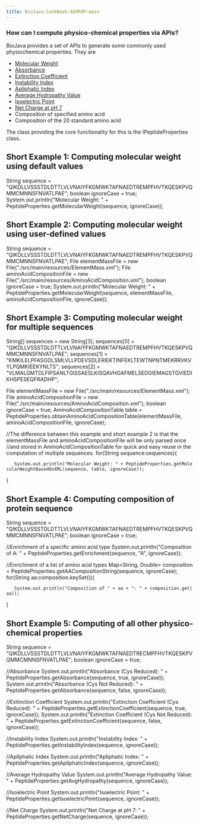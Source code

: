 ```yaml
---
title: BioJava:CookBook:AAPROP:main
---
```


### How can I compute physico-chemical properties via APIs?

BioJava provides a set of APIs to generate some commonly used
physiochemical properties. They are

-   [Molecular
    Weight](http://biojava.org/wiki/BioJava:CookBook:AAPROP:molecularweight)
-   [Absorbance](http://biojava.org/wiki/BioJava:CookBook:AAPROP:absorbanceandextinctioncoefficient)
-   [Extinction
    Coefficient](http://biojava.org/wiki/BioJava:CookBook:AAPROP:absorbanceandextinctioncoefficient)
-   [Instability
    Index](http://biojava.org/wiki/BioJava:CookBook:AAPROP:instabilityindex)
-   [Apliphatic
    Index](http://biojava.org/wiki/BioJava:CookBook:AAPROP:apliphaticindex)
-   [Average Hydropathy
    Value](http://biojava.org/wiki/BioJava:CookBook:AAPROP:averagehydropathyvalue)
-   [Isoelectric
    Point](http://biojava.org/wiki/BioJava:CookBook:AAPROP:isoelectricpoint)
-   [Net Charge at pH
    7](http://biojava.org/wiki/BioJava:CookBook:AAPROP:netcharge)
-   Composition of specified amino acid
-   Composition of the 20 standard amino acid

The class providing the core functionality for this is the
IPeptideProperties class.

Short Example 1: Computing molecular weight using default values
----------------------------------------------------------------

<java> String sequence =
"QIKDLLVSSSTDLDTTLVLVNAIYFKGMWKTAFNAEDTREMPFHVTKQESKPVQMMCMNNSFNVATLPAE";
boolean ignoreCase = true; System.out.println("Molecular Weight: " +
PeptideProperties.getMolecularWeight(sequence, ignoreCase)); </java>

Short Example 2: Computing molecular weight using user-defined values
---------------------------------------------------------------------

<java> String sequence =
"QIKDLLVSSSTDLDTTLVLVNAIYFKGMWKTAFNAEDTREMPFHVTKQESKPVQMMCMNNSFNVATLPAE";
File elementMassFile = new File("./src/main/resources/ElementMass.xml");
File aminoAcidCompositionFile = new
File("./src/main/resources/AminoAcidComposition.xml"); boolean
ignoreCase = true; System.out.println("Molecular Weight: " +
PeptideProperties.getMolecularWeight(sequence, elementMassFile,
aminoAcidCompositionFile, ignoreCase)); </java>

Short Example 3: Computing molecular weight for multiple sequences
------------------------------------------------------------------

<java> String[] sequences = new String[3]; sequences[0] =
"QIKDLLVSSSTDLDTTLVLVNAIYFKGMWKTAFNAEDTREMPFHVTKQESKPVQMMCMNNSFNVATLPAE";
sequences[1] =
"KMKILELPFASGDLSMLVLLPDEVSDLERIEKTINFEKLTEWTNPNTMEKRRVKVYLPQMKIEEKYNLTS";
sequences[2] =
"VLMALGMTDLFIPSANLTGISSAESLKISQAVHGAFMELSEDGIEMAGSTGVIEDIKHSPESEQFRADHP";

File elementMassFile = new File("./src/main/resources/ElementMass.xml");
File aminoAcidCompositionFile = new
File("./src/main/resources/AminoAcidComposition.xml"); boolean
ignoreCase = true; AminoAcidCompositionTable table =
PeptideProperties.obtainAminoAcidCompositionTable(elementMassFile,
aminoAcidCompositionFile, ignoreCase);

//The difference between this example and short example 2 is that the
elementMassFile and aminoAcidCompositionFile will be only parsed once
//and stored in AminoAcidCompositionTable for quick and easy reuse in
the computation of multiple sequences. for(String sequence:sequences){

`   System.out.println("Molecular Weight: " + PeptideProperties.getMolecularWeightBasedOnXML(sequence, table, ignoreCase));`

} </java>

Short Example 4: Computing composition of protein sequence
----------------------------------------------------------

<java> String sequence =
"QIKDLLVSSSTDLDTTLVLVNAIYFKGMWKTAFNAEDTREMPFHVTKQESKPVQMMCMNNSFNVATLPAE";
boolean ignoreCase = true;

//Enrichment of a specific amino acid type
System.out.println("Composition of A: " +
PeptideProperties.getEnrichment(sequence, "A", ignoreCase));

//Enrichment of a list of amino acid types Map<String, Double>
composition = PeptideProperties.getAACompositionString(sequence,
ignoreCase); for(String aa:composition.keySet()){

`   System.out.println("Composition of " + aa + ": " + composition.get(aa));`

} </java>

Short Example 5: Computing of all other physico-chemical properties
-------------------------------------------------------------------

<java> String sequence =
"QIKDLLVSSSTDLDTTLVLVNAIYFKGMWKTAFNAEDTRECMPFHVTKQESKPVQMMCMNNSFNVATLPAE";
boolean ignoreCase = true;

//Absorbance System.out.println("Absorbance (Cys Reduced): " +
PeptideProperties.getAbsorbance(sequence, true, ignoreCase));
System.out.println("Absorbance (Cys Not Reduced): " +
PeptideProperties.getAbsorbance(sequence, false, ignoreCase));

//Extinction Coefficient System.out.println("Extinction Coefficient (Cys
Reduced): " + PeptideProperties.getExtinctionCoefficient(sequence, true,
ignoreCase)); System.out.println("Extinction Coefficient (Cys Not
Reduced): " + PeptideProperties.getExtinctionCoefficient(sequence,
false, ignoreCase));

//Instability Index System.out.println("Instability Index: " +
PeptideProperties.getInstabilityIndex(sequence, ignoreCase));

//Apliphatic Index System.out.println("Apliphatic Index: " +
PeptideProperties.getApliphaticIndex(sequence, ignoreCase));

//Average Hydropathy Value System.out.println("Average Hydropathy Value:
" + PeptideProperties.getAvgHydropathy(sequence, ignoreCase));

//Isoelectric Point System.out.println("Isoelectric Point: " +
PeptideProperties.getIsoelectricPoint(sequence, ignoreCase));

//Net Charge System.out.println("Net Charge at pH 7: " +
PeptideProperties.getNetCharge(sequence, ignoreCase)); </java>
